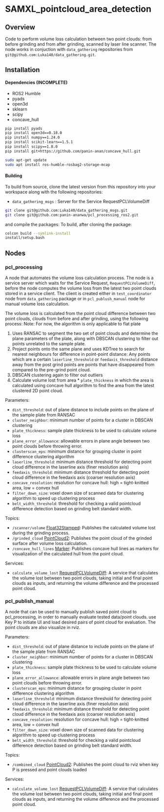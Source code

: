 # SAMXL_pointcloud_area_detection

## Overview
Code to perform volume loss calculation between two point clouds: from before grinding and from after grinding, scanned by laser line scanner.
The node works in conjuction with `data_gathering` repositories from `git@github.com:Luka140/data_gathering.git`.

## Installation

#### Dependencies (INCOMPLETE)
- ROS2 Humble
- pyads
- open3d
- sklearn
- scipy
- concave_hull

```bash
pip install pyads
pip install open3d==0.18.0
pip install numpy==1.24.0
pip install scikit-learn==1.5.1
pip install scipy==1.8.0
pip install git+https://github.com/panin-anan/concave_hull.git

sudo apt-get update
sudo apt install ros-humble-rosbag2-storage-mcap
```

#### Building
To build from source, clone the latest version from this repository into your workspace along with the following repositories:
- `data_gathering_msgs` : Server for the Service RequestPCLVolumeDiff

```bash
git clone git@github.com:Luka140/data_gathering_msgs.git
git clone git@github.com:panin-ananwa/pcl_processing_ros2.git

```
and compile the packages:
To build, after cloning the package:
```bash
colcon build --symlink-install
install/setup.bash
```


## Nodes
### pcl_processing
A node that automates the volume loss calculation process. The node is a service server which waits for the Service Request, `RequestPCLVolumeDiff`, before 
the node computes the volume loss from the latest two point clouds stored in a service client. The client is created either in `test_coordinator` node from `data_gathering` package 
or in `pcl_publush_manual` node for manual volume loss calculation.

The volume loss is calculated from the point cloud difference between two point clouds, clouds from before and after grinding, using the following process:
Note: For now, the algorithm is only applicable to flat plate

1. Uses RANSAC to segment the two set of point clouds and determine the plane parameters of the plate, along with DBSCAN clustering to filter out points unrelated to the sample plate.
2. Project points onto the same plane and uses KDTree to search for nearest neighbours for difference in point-point distance:
   Any points which are a certain `laserline_threshold` or `feedaxis_threshold` distance away from the post grind points are points that have disappeared from compared to the pre-grind point cloud.
3. DBSCAN clustering again to filter out outliers
4. Calculate volume lost from area * `plate_thickness` in which the area is calculated using concave hull algorithm to find the area from the latest clustered 2D point cloud.

Parameters:
- `dist_threshold`: out of plane distance to include points on the plane of the sample plate from RANSAC
- `cluster_neighbor`: minimum number of points for a cluster in DBSCAN clustering
- `plate_thickness`: sample plate thickness to be used to calculate volume loss
- `plane_error_allowance`: allowable errors in plane angle between two point clouds before throwing error.
- `clusterscan_eps`: minimum distance for grouping cluster in point difference clustering algorithm
- `laserline_threshold`: minimum distance threshold for detecting point cloud difference in the laserline axis (finer resolution axis)
- `feedaxis_threshold`: minimum distance threshold for detecting point cloud difference in the feedaxis axis (coarser resolution axis)
- `concave_resolution`: resolution for concave hull: high = tight-knitted area, low = convex hull
- `filter_down_size`: voxel down size of scanned data for clustering algorithm to speed up clustering process
- `belt_width_threshold`: threshold for checking a valid pointcloud difference detection based on grinding belt standard width.

Topics:
- `/scanner/volume` [Float32Stamped](https://github.com/Luka140/stamped_std_msgs/blob/main/msg/Float32Stamped.msg): Publishes the calculated volume lost during the grinding process.
- `/grinded_cloud` [PointCloud2](http://docs.ros.org/en/api/sensor_msgs/html/msg/PointCloud2.html): Publishes the point cloud of the grinded surface after volume loss calculation.
- `/concave_hull_lines` [Marker](http://docs.ros.org/en/api/visualization_msgs/html/msg/Marker.html): Publishes concave hull lines as markers for visualization of the calculated hull from the point cloud.

Services:
- `calculate_volume_lost` [RequestPCLVolumeDiff](https://github.com/Luka140/data_gathering_msgs/blob/main/srv/RequestPCLVolumeDiff.srv): A service that calculates the volume lost between two point clouds, taking initial and final point clouds as inputs, and returning the volume difference and the processed point cloud.


### pcl_publish_manual
A node that can be used to manually publish saved point cloud to pcl_processing, in order to manually evaluate tested data/point clouds.
use Key P to initiate UI and load desired pairs of point cloud for evaluation. The point clouds are also visualize in rviz.

Parameters:
- `dist_threshold`: out of plane distance to include points on the plane of the sample plate from RANSAC
- `cluster_neighbor`: minimum number of points for a cluster in DBSCAN clustering
- `plate_thickness`: sample plate thickness to be used to calculate volume loss
- `plane_error_allowance`: allowable errors in plane angle between two point clouds before throwing error.
- `clusterscan_eps`: minimum distance for grouping cluster in point difference clustering algorithm
- `laserline_threshold`: minimum distance threshold for detecting point cloud difference in the laserline axis (finer resolution axis)
- `feedaxis_threshold`: minimum distance threshold for detecting point cloud difference in the feedaxis axis (coarser resolution axis)
- `concave_resolution`: resolution for concave hull: high = tight-knitted area, low = convex hull
- `filter_down_size`: voxel down size of scanned data for clustering algorithm to speed up clustering process
- `belt_width_threshold`: threshold for checking a valid pointcloud difference detection based on grinding belt standard width.

Topics:
- `/combined_cloud` [PointCloud2](http://docs.ros.org/en/api/sensor_msgs/html/msg/PointCloud2.html): Publishes the point cloud to rviz when key P is pressed and point clouds loaded

Services:
- `calculate_volume_lost` [RequestPCLVolumeDiff](https://github.com/Luka140/data_gathering_msgs/blob/main/srv/RequestPCLVolumeDiff.srv): A service that calculates the volume lost between two point clouds, taking initial and final point clouds as inputs, and returning the volume difference and the processed point cloud.
